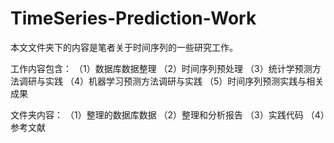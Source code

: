 # TimeSeries-Prediction-Work

本文文件夹下的内容是笔者关于时间序列的一些研究工作。

工作内容包含：
（1）数据库数据整理
（2）时间序列预处理
（3）统计学预测方法调研与实践
（4）机器学习预测方法调研与实践
（5）时间序列预测实践与相关成果

文件夹内容：
（1）整理的数据库数据
（2）整理和分析报告
（3）实践代码
（4）参考文献
